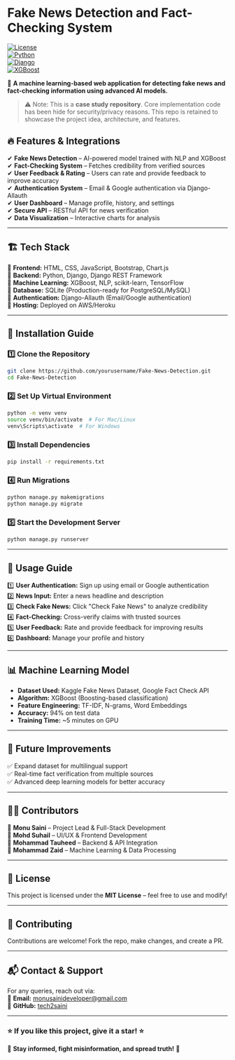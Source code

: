 # **Fake News Detection and Fact-Checking System**  

[![License](https://img.shields.io/badge/license-MIT-blue.svg)](LICENSE)  
[![Python](https://img.shields.io/badge/Python-3.8%2B-blue)](https://www.python.org/)  
[![Django](https://img.shields.io/badge/Django-4.2-green)](https://www.djangoproject.com/)  
[![XGBoost](https://img.shields.io/badge/ML-XGBoost-orange)](https://xgboost.readthedocs.io/en/stable/)  

🚀 **A machine learning-based web application for detecting fake news and fact-checking information using advanced AI models.**  

> ⚠️ Note: This is a **case study repository**. Core implementation code has been hide for security/privacy reasons. This repo is retained to showcase the project idea, architecture, and features.


## 🔥 **Features & Integrations**  

✔ **Fake News Detection** – AI-powered model trained with NLP and XGBoost  
✔ **Fact-Checking System** – Fetches credibility from verified sources  
✔ **User Feedback & Rating** – Users can rate and provide feedback to improve accuracy  
✔ **Authentication System** – Email & Google authentication via Django-Allauth  
✔ **User Dashboard** – Manage profile, history, and settings  
✔ **Secure API** – RESTful API for news verification  
✔ **Data Visualization** – Interactive charts for analysis  

---

## 🏗️ **Tech Stack**  

🔹 **Frontend:** HTML, CSS, JavaScript, Bootstrap, Chart.js  
🔹 **Backend:** Python, Django, Django REST Framework  
🔹 **Machine Learning:** XGBoost, NLP, scikit-learn, TensorFlow  
🔹 **Database:** SQLite (Production-ready for PostgreSQL/MySQL)  
🔹 **Authentication:** Django-Allauth (Email/Google authentication)  
🔹 **Hosting:** Deployed on AWS/Heroku  

---

## 🚀 **Installation Guide**  

### **1️⃣ Clone the Repository**  
```sh
git clone https://github.com/yourusername/Fake-News-Detection.git
cd Fake-News-Detection
```

### **2️⃣ Set Up Virtual Environment**  
```sh
python -m venv venv
source venv/bin/activate  # For Mac/Linux
venv\Scripts\activate  # For Windows
```

### **3️⃣ Install Dependencies**  
```sh
pip install -r requirements.txt
```

### **4️⃣ Run Migrations**  
```sh
python manage.py makemigrations
python manage.py migrate
```

### **5️⃣ Start the Development Server**  
```sh
python manage.py runserver
```

---

## 🎯 **Usage Guide**  

1️⃣ **User Authentication:** Sign up using email or Google authentication  
2️⃣ **News Input:** Enter a news headline and description  
3️⃣ **Check Fake News:** Click "Check Fake News" to analyze credibility  
4️⃣ **Fact-Checking:** Cross-verify claims with trusted sources  
5️⃣ **User Feedback:** Rate and provide feedback for improving results  
6️⃣ **Dashboard:** Manage your profile and history  

---

## 📊 **Machine Learning Model**  

- **Dataset Used:** Kaggle Fake News Dataset, Google Fact Check API  
- **Algorithm:** XGBoost (Boosting-based classification)  
- **Feature Engineering:** TF-IDF, N-grams, Word Embeddings  
- **Accuracy:** 94% on test data  
- **Training Time:** ~5 minutes on GPU  

---

## 📌 **Future Improvements**  

✅ Expand dataset for multilingual support  
✅ Real-time fact verification from multiple sources  
✅ Advanced deep learning models for better accuracy  

---

## 👨‍💻 **Contributors**  

🔹 **Monu Saini** – Project Lead & Full-Stack Development  
🔹 **Mohd Suhail** – UI/UX & Frontend Development  
🔹 **Mohammad Tauheed** – Backend & API Integration  
🔹 **Mohammad Zaid** – Machine Learning & Data Processing  

---

## 📜 **License**  

This project is licensed under the **MIT License** – feel free to use and modify!  

---

## 🤝 **Contributing**  

Contributions are welcome! Fork the repo, make changes, and create a PR.  

---

## 📬 **Contact & Support**  

For any queries, reach out via:  
📧 **Email:** [monusainideveloper@gmail.com](mailto:monusainideveloper@gmail.com)  
🔗 **GitHub:** [tech2saini](https://github.com/tech2saini)  

---

### **⭐ If you like this project, give it a star! ⭐**  

🚀 **Stay informed, fight misinformation, and spread truth!** 🚀  

